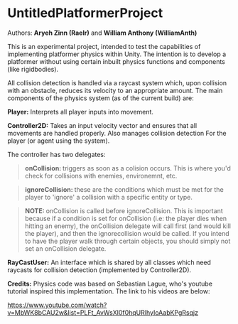# UntitledPlatformerProject

Authors: <b>Aryeh Zinn (Raelr)</b> and <b>William Anthony (WilliamAnth)</b>

This is an experimental project, intended to test the capabilities of implementing platformer physics within Unity. The intention is to develop a platformer without using certain inbuilt physics functions and components (like rigidbodies).

All collision detection is handled via a raycast system which, upon collision with an obstacle, reduces its velocity to an appropriate amount. The main components of the physics system (as of the current build) are:

<b>Player:</b> Interprets all player inputs into movement.

<b>Controller2D:</b> Takes an input velocity vector and ensures that all movements are handled properly. Also manages collision detection For the player (or agent using the system). 

The controller has two delegates:

> <b>onCollision: </b>triggers as soon as a colision occurs. This is where you'd check for collisions with enemies, environemnt, etc. 

> <b>ignoreCollision: </b>these are the conditions which must be met for the player to 'ignore' a collision with a specific entity or type.

> <b>NOTE: </b>onCollision is called before ignoreCollision. This is important because if a condition is set for onCollision (i.e: the player dies when hitting an enemy), the onCollision delegate will call first (and would kill the player), and then the ignorecollision would be called. If you intend to have the player walk through certain objects, you should simply not set an onCollision delegate. 

<b>RayCastUser:</b> An interface which is shared by all classes which need raycasts for collision detection (implemented by Controller2D).

<b>Credits:</b> Physics code was based on Sebastian Lague, who's youtube tutorial inspired this implementation. The link to his videos are below:

https://www.youtube.com/watch?v=MbWK8bCAU2w&list=PLFt_AvWsXl0f0hqURlhyIoAabKPgRsqjz
